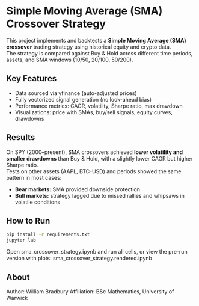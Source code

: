 # Simple Moving Average (SMA) Crossover Strategy

This project implements and backtests a **Simple Moving Average (SMA) crossover** trading strategy using historical equity and crypto data.  
The strategy is compared against Buy & Hold across different time periods, assets, and SMA windows (10/50, 20/100, 50/200).

## Key Features
- Data sourced via yfinance (auto-adjusted prices)  
- Fully vectorized signal generation (no look-ahead bias)  
- Performance metrics: CAGR, volatility, Sharpe ratio, max drawdown  
- Visualizations: price with SMAs, buy/sell signals, equity curves, drawdowns  

## Results
On SPY (2000–present), SMA crossovers achieved **lower volatility and smaller drawdowns** than Buy & Hold, with a slightly lower CAGR but higher Sharpe ratio.  
Tests on other assets (AAPL, BTC-USD) and periods showed the same pattern in most cases:  
- **Bear markets:** SMA provided downside protection  
- **Bull markets:** strategy lagged due to missed rallies and whipsaws in volatile conditions  

## How to Run
```bash
pip install -r requirements.txt
jupyter lab
```
Open sma_crossover_strategy.ipynb and run all cells,
or view the pre-run version with plots: sma_crossover_strategy.rendered.ipynb

## About 
Author: William Bradbury 
Affiliation: BSc Mathematics, University of Warwick
